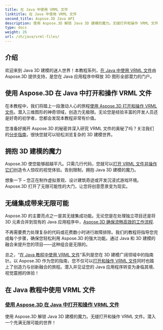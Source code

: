 ```yaml
---
title: 在 Java 中使用 VRML 文件
linktitle: 在 Java 中使用 VRML 文件
second_title: Aspose.3D Java API
description: 使用 Aspose.3D 解锁 Java 3D 建模的魔力。无缝打开和操作 VRML 文件。潜入一个充满无限可能的世界！
type: docs
weight: 26
url: /zh/java/vrml-files/
---
```

## 介绍

欢迎来到 Java 3D 建模的迷人世界！本教程系列，[在 Java 中使用 VRML 文件](./open-vrml-files-java/)由 Aspose.3D 提供支持，是您在 Java 应用程序中释放 3D 图形全部潜力的门户。

## 使用 Aspose.3D 在 Java 中打开和操作 VRML 文件
在本教程中，我们将踏上一段激动人心的旅程[使用 Aspose.3D 打开和操作 VRML 文件](./open-vrml-files-java/)。潜入三维图形的神奇领域，创造力无极限。无论您是经验丰富的开发人员还是好奇的初学者，您都会发现本教程非常有价值。

您准备好揭开 Aspose.3D 的秘密并深入研究 VRML 文件的奥秘了吗？关注我们的[分步指南](./open-vrml-files-java/)，很快您就可以轻松浏览复杂的 3D 建模世界。

## 拥抱 3D 建模的魔力
Aspose.3D 使您能够超越平凡。只需几行代码，您就可以[打开 VRML 文件并操作它们](./open-vrml-files-java/)创造令人惊叹的视觉体验。告别限制，拥抱 Java 3D 建模的魔力。

想象一下 – 您正在制作虚拟景观、设计建筑奇迹或开发沉浸式游戏环境。 Aspose.3D 打开了无限可能性的大门，让您将创意愿景变为现实。

## 无缝集成带来无限可能
Aspose.3D 的主要亮点之一是其无缝集成功能。无论您是在处理独立项目还是将 3D 元素合并到现有的 Java 应用程序中，[Aspose.3D 确保流畅高效的工作流程](./open-vrml-files-java/).

不再需要费力处理复杂的代码或花费数小时进行故障排除。我们的教程将指导您完成每个步骤，确保您轻松利用 Aspose.3D 的强大功能。通过 Java 和 3D 建模的融合来提升您的项目——这种组合是无限的。

总之，“[在 Java 教程中使用 VRML 文件](./open-vrml-files-java/)“系列是您在 3D 建模广阔领域中的指南针。以 Aspose.3D 作为您的指南，您不仅可以[打开和操作 VRML 文件](./open-vrml-files-java/)同时也踏上了创造力与创新融合的旅程。潜入并见证您的 Java 应用程序转变为身临其境、视觉震撼的体验！
## 在 Java 教程中使用 VRML 文件
### [使用 Aspose.3D 在 Java 中打开和操作 VRML 文件](./open-vrml-files-java/)
使用 Aspose.3D 解锁 Java 3D 建模的魔力。无缝打开和操作 VRML 文件。潜入一个充满无限可能的世界！